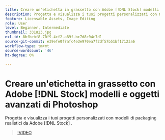 ```yaml
---
title: Creare un'etichetta in grassetto con Adobe [!DNL Stock] modelli e oggetti avanzati di Photoshop
description: Progetta e visualizza i tuoi progetti personalizzati con modelli di packaging realistici da Adobe [!DNL Stock]
feature: Licensable Assets, Image Editing
role: User
level: Beginner, Intermediate
thumbnail: 331823.jpg
exl-id: 8bfbebf8-70f9-4cf2-a89f-bc7d8c04c7d1
source-git-commit: e39efe0f7afc4e3e970ea7f2df57b51bf17123a6
workflow-type: tm+mt
source-wordcount: '46'
ht-degree: 0%

---
```


# Creare un&#39;etichetta in grassetto con Adobe [!DNL Stock] modelli e oggetti avanzati di Photoshop

Progetta e visualizza i tuoi progetti personalizzati con modelli di packaging realistici da Adobe [!DNL Stock]    .

>[!VIDEO](https://video.tv.adobe.com/v/331823?hidetitle=true)
